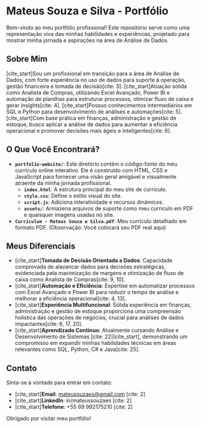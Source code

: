 # Mateus Souza e Silva - Portfólio

Bem-vindo ao meu portfólio profissional! Este repositório serve como uma representação viva das minhas habilidades e experiências, projetado para mostrar minha jornada e aspirações na área de Análise de Dados.

## Sobre Mim

[cite_start]Sou um profissional em transição para a área de Análise de Dados, com forte experiência no uso de dados para suporte à operação, gestão financeira e tomada de decisão[cite: 3]. [cite_start]Atuação sólida como Analista de Compras, utilizando Excel Avançado, Power BI e automação de planilhas para estruturar processos, otimizar fluxo de caixa e gerar insights[cite: 4]. [cite_start]Possuo conhecimentos intermediários em SQL e Python para desenvolvimento de análises e automações[cite: 5]. [cite_start]Com base prática em finanças, administração e gestão de estoque, busco aplicar a análise de dados para aumentar a eficiência operacional e promover decisões mais ágeis e inteligentes[cite: 6].

## O Que Você Encontrará?

* **`portfolio-website/`**: Este diretório contém o código-fonte do meu currículo online interativo. Ele é construído com HTML, CSS e JavaScript para fornecer uma visão geral amigável e visualmente atraente da minha jornada profissional.
    * **`index.html`**: A estrutura principal do meu site de currículo.
    * **`style.css`**: Define o estilo visual do site.
    * **`script.js`**: Adiciona interatividade e recursos dinâmicos.
    * **`assets/`**: Armazena arquivos de suporte como meu currículo em PDF e quaisquer imagens usadas no site.
* **`Curriculum - Mateus Souza e Silva.pdf`**: Meu currículo detalhado em formato PDF. (Observação: Você colocará seu PDF real aqui)

## Meus Diferenciais

* [cite_start]**Tomada de Decisão Orientada a Dados**: Capacidade comprovada de alavancar dados para decisões estratégicas, evidenciada pela maximização de margens e otimização de fluxo de caixa como Analista de Compras[cite: 9, 10].
* [cite_start]**Automação e Eficiência**: Expertise em automatizar processos com Excel Avançado e Power BI para reduzir o tempo de análise e melhorar a eficiência operacional[cite: 4, 13].
* [cite_start]**Experiência Multifuncional**: Sólida experiência em finanças, administração e gestão de estoque proporciona uma compreensão holística das operações de negócios, crucial para análises de dados impactantes[cite: 6, 17, 20].
* [cite_start]**Aprendizado Contínuo**: Atualmente cursando Análise e Desenvolvimento de Sistemas [cite: 22][cite_start], demonstrando um compromisso em expandir minhas habilidades técnicas em áreas relevantes como SQL, Python, C# e Java[cite: 25].

## Contato

Sinta-se à vontade para entrar em contato:

* [cite_start]**Email**: mateusouzaes@gmail.com [cite: 2]
* [cite_start]**LinkedIn**: in/mateussouzaes [cite: 2]
* [cite_start]**Telefone**: +55 69 992175210 [cite: 2]

Obrigado por visitar meu portfólio!